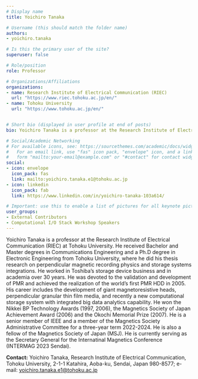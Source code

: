 ```yaml
---
# Display name
title: Yoichiro Tanaka

# Username (this should match the folder name)
authors:
- yoichiro.tanaka

# Is this the primary user of the site?
superuser: false

# Role/position
role: Professor

# Organizations/Affiliations
organizations:
- name: Research Institute of Electrical Communication (RIEC)
  url: "https://www.riec.tohoku.ac.jp/en/"
- name: Tohoku University
  url: "https://www.tohoku.ac.jp/en/"


# Short bio (displayed in user profile at end of posts)
bio: Yoichiro Tanaka is a professor at the Research Institute of Electrical Communication (RIEC) at Tohoku University. He received Bachelor and Master degrees in Communications Engineering and a Ph.D degree in Electronic Engineering from Tohoku University, where he did his thesis research on perpendicular magnetic recording physics and storage systems integrations. He worked in Toshiba’s storage device business and in academia over 30 years. He was devoted to the validation and development of PMR and achieved the realization of the world’s first PMR HDD in 2005. His career includes the development of giant magnetoresistive heads, perpendicular granular thin film media, and recently a new computational storage system with integrated big data analytics capability. 

# Social/Academic Networking
# For available icons, see: https://sourcethemes.com/academic/docs/widgets/#icons
#   For an email link, use "fas" icon pack, "envelope" icon, and a link in the
#   form "mailto:your-email@example.com" or "#contact" for contact widget.
social:
- icon: envelope
  icon_pack: fas
  link: mailto:yoichiro.tanaka.e1@tohoku.ac.jp
- icon: linkedin
  icon_pack: fab
  link: https://www.linkedin.com/in/yoichiro-tanaka-103a614/

# Important: use this to enable a list of pictures for all keynote pictures on the keynote speaker page.
user_groups:
- External Contributors
- Computational I/O Stack Workshop Speakers
---
```


Yoichiro Tanaka is a professor at the Research Institute of Electrical Communication (RIEC) at Tohoku University. He received Bachelor and Master degrees in Communications Engineering and a Ph.D degree in Electronic Engineering from Tohoku University, where he did his thesis research on perpendicular magnetic recording physics and storage systems integrations. He worked in Toshiba’s storage device business and in academia over 30 years. He was devoted to the validation and development of PMR and achieved the realization of the world’s first PMR HDD in 2005. His career includes the development of giant magnetoresistive heads, perpendicular granular thin film media, and recently a new computational storage system with integrated big data analytics capability. He won the Nikkei BP Technology Awards (1997, 2006), the Magnetics Society of Japan Achievement Award (2006) and the Okochi Memorial Prize (2007). He is a senior member of IEEE and a member of the Magnetics Society Administrative Committee for a three-year term 2022-2024. He is also a fellow of the Magnetics Society of Japan (MSJ). He is currently serving as the Secretary General for the Internatinal Magnetics Conference (INTERMAG 2023 Sendai).

**Contact:** Yoichiro Tanaka, Research Institute of Electrical Communication, Tohoku University, 2-1-1 Katahira, Aoba-ku, Sendai, Japan 980-8577; e-mail: yoichiro.tanaka.e1@tohoku.ac.jp